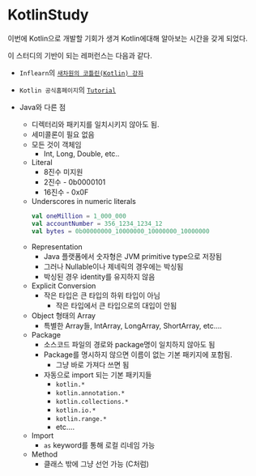 # KotlinStudy

이번에 Kotlin으로 개발할 기회가 생겨 Kotlin에대해 알아보는 시간을 갖게 되었다.

이 스터디의 기반이 되는 레퍼런스는 다음과 같다.
 - `Inflearn`의 [`새차원의 코틀린(Kotlin) 강좌`](https://www.inflearn.com/course/%EC%BD%94%ED%8B%80%EB%A6%B0-%EA%B0%95%EC%A2%8C-%EC%83%88%EC%B0%A8%EC%9B%90/)
 - `Kotlin 공식홈페이지`의 [`Tutorial`](https://kotlinlang.org/docs/reference/)
 
 - Java와 다른 점
    - 디렉터리와 패키지를 일치시키지 않아도 됨.
    - 세미콜론이 필요 없음
    - 모든 것이 객체임
        - Int, Long, Double, etc..
    - Literal
        - 8진수 미지원
        - 2진수 - 0b0000101
        - 16진수 - 0x0F
    - Underscores in numeric literals
        ```kotlin
        val oneMillion = 1_000_000
        val accountNumber = 356_1234_1234_12
        val bytes = 0b00000000_10000000_10000000_10000000
        ```
    - Representation
        - Java 플랫폼에서 숫자형은 JVM primitive type으로 저장됨
        - 그러나 Nullable이나 제네릭의 경우에는 박싱됨
        - 박싱된 경우 identity를 유지하지 않음
    - Explicit Conversion
        - 작은 타입은 큰 타입의 하위 타입이 아님
            - 작은 타입에서 큰 타입으로의 대입이 안됨
    - Object 형태의 Array
        - 특별한 Array들, IntArray, LongArray, ShortArray, etc....
    - Package
        - 소스코드 파일의 경로와 package명이 일치하지 않아도 됨
        - Package를 명시하지 않으면 이름이 없는 기본 패키지에 포함됨.
            - 그냥 바로 가져다 쓰면 됨
        - 자동으로 import 되는 기본 패키지들
            - `kotlin.*`
            - `kotlin.annotation.*`
            - `kotlin.collections.*`
            - `kotlin.io.*`
            - `kotlin.range.*`
            - etc....
    - Import 
        - `as` keyword를 통해 로컬 리네임 가능
    - Method
        - 클래스 밖에 그냥 선언 가능 (C처럼)
